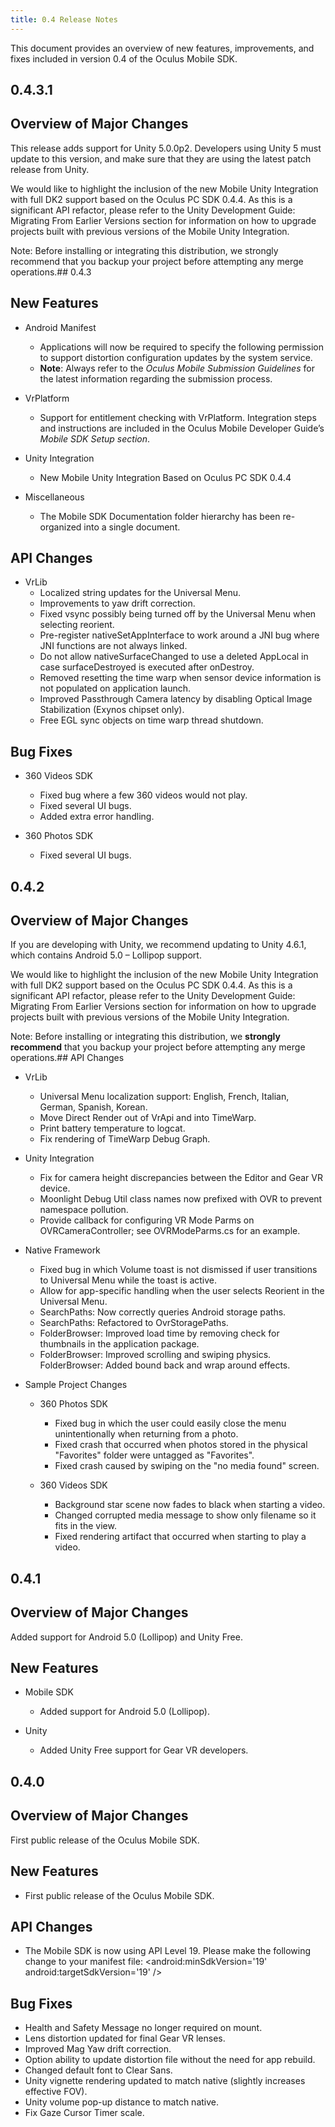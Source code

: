 ```yaml
---
title: 0.4 Release Notes
---
```

This document provides an overview of new features, improvements, and fixes included in version 0.4 of the Oculus Mobile SDK.

## 0.4.3.1

## Overview of Major Changes

This release adds support for Unity 5.0.0p2. Developers using Unity 5 must update to this version, and make sure that they are using the latest patch release from Unity.

We would like to highlight the inclusion of the new Mobile Unity Integration with full DK2 support based on the Oculus PC SDK 0.4.4. As this is a significant API refactor, please refer to the Unity Development Guide: Migrating From Earlier Versions section for information on how to upgrade projects built with previous versions of the Mobile Unity Integration.

Note: Before installing or integrating this distribution, we strongly recommend that you backup your project before attempting any merge operations.## 0.4.3

## New Features

* Android Manifest
	+ Applications will now be required to specify the following permission to support distortion configuration updates by the system service. <uses-permission android:name='android.permission.READ\_EXTERNAL\_STORAGE' />
	+ **Note**: Always refer to the *Oculus Mobile Submission Guidelines* for the latest information regarding the submission process.
	
* VrPlatform
	+ Support for entitlement checking with VrPlatform. Integration steps and instructions are included in the Oculus Mobile Developer Guide’s *Mobile SDK Setup section*.
	
* Unity Integration
	+ New Mobile Unity Integration Based on Oculus PC SDK 0.4.4
	
* Miscellaneous
	+ The Mobile SDK Documentation folder hierarchy has been re-organized into a single document.
	
## API Changes

* VrLib
	+ Localized string updates for the Universal Menu.
	+ Improvements to yaw drift correction.
	+ Fixed vsync possibly being turned off by the Universal Menu when selecting reorient.
	+ Pre-register nativeSetAppInterface to work around a JNI bug where JNI functions are not always linked.
	+ Do not allow nativeSurfaceChanged to use a deleted AppLocal in case surfaceDestroyed is executed after onDestroy.
	+ Removed resetting the time warp when sensor device information is not populated on application launch.
	+ Improved Passthrough Camera latency by disabling Optical Image Stabilization (Exynos chipset only).
	+ Free EGL sync objects on time warp thread shutdown.
	
## Bug Fixes

* 360 Videos SDK
	+ Fixed bug where a few 360 videos would not play.
	+ Fixed several UI bugs.
	+ Added extra error handling.
	
* 360 Photos SDK
	+ Fixed several UI bugs.
	
## 0.4.2

## Overview of Major Changes

If you are developing with Unity, we recommend updating to Unity 4.6.1, which contains Android 5.0 – Lollipop support.

We would like to highlight the inclusion of the new Mobile Unity Integration with full DK2 support based on the Oculus PC SDK 0.4.4. As this is a significant API refactor, please refer to the Unity Development Guide: Migrating From Earlier Versions section for information on how to upgrade projects built with previous versions of the Mobile Unity Integration.

Note: Before installing or integrating this distribution, we **strongly recommend** that you backup your project before attempting any merge operations.## API Changes

* VrLib
	+ Universal Menu localization support: English, French, Italian, German, Spanish, Korean.
	+ Move Direct Render out of VrApi and into TimeWarp.
	+ Print battery temperature to logcat.
	+ Fix rendering of TimeWarp Debug Graph.
	
* Unity Integration
	+ Fix for camera height discrepancies between the Editor and Gear VR device.
	+ Moonlight Debug Util class names now prefixed with OVR to prevent namespace pollution.
	+ Provide callback for configuring VR Mode Parms on OVRCameraController; see OVRModeParms.cs for an example.
	
* Native Framework
	+ Fixed bug in which Volume toast is not dismissed if user transitions to Universal Menu while the toast is active.
	+ Allow for app-specific handling when the user selects Reorient in the Universal Menu.
	+ SearchPaths: Now correctly queries Android storage paths.
	+ SearchPaths: Refactored to OvrStoragePaths.
	+ FolderBrowser: Improved load time by removing check for thumbnails in the application package.
	+ FolderBrowser: Improved scrolling and swiping physics.
	FolderBrowser: Added bound back and wrap around effects.
* Sample Project Changes
	+ 360 Photos SDK
		- Fixed bug in which the user could easily close the menu unintentionally when returning from a photo.
		- Fixed crash that occurred when photos stored in the physical "Favorites" folder were untagged as "Favorites".
		- Fixed crash caused by swiping on the "no media found" screen.
		
	+ 360 Videos SDK
		- Background star scene now fades to black when starting a video.
		- Changed corrupted media message to show only filename so it fits in the view.
		- Fixed rendering artifact that occurred when starting to play a video.
		
	
## 0.4.1

## Overview of Major Changes

Added support for Android 5.0 (Lollipop) and Unity Free.

## New Features

* Mobile SDK
	+ Added support for Android 5.0 (Lollipop).
	
* Unity
	+ Added Unity Free support for Gear VR developers.
	
## 0.4.0

## Overview of Major Changes

First public release of the Oculus Mobile SDK.

## New Features

* First public release of the Oculus Mobile SDK.
## API Changes

* The Mobile SDK is now using API Level 19. Please make the following change to your manifest file: <android:minSdkVersion='19' android:targetSdkVersion='19' />
## Bug Fixes

* Health and Safety Message no longer required on mount.
* Lens distortion updated for final Gear VR lenses.
* Improved Mag Yaw drift correction.
* Option ability to update distortion file without the need for app rebuild.
* Changed default font to Clear Sans.
* Unity vignette rendering updated to match native (slightly increases effective FOV).
* Unity volume pop-up distance to match native.
* Fix Gaze Cursor Timer scale.
